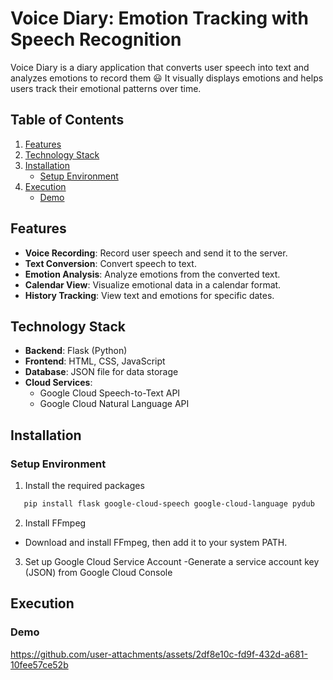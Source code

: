 # Voice Diary: Emotion Tracking with Speech Recognition

Voice Diary is a diary application that converts user speech into text and analyzes emotions to record them :smiley: It visually displays emotions and helps users track their emotional patterns over time.


## Table of Contents
1. [Features](#features)
2. [Technology Stack](#technology-stack)
3. [Installation](#installation)
   - [Setup Environment](#setup-environment)
4. [Execution](#execution)
   - [Demo](#demo)


## Features

- **Voice Recording**: Record user speech and send it to the server.
- **Text Conversion**: Convert speech to text.
- **Emotion Analysis**: Analyze emotions from the converted text.
- **Calendar View**: Visualize emotional data in a calendar format.
- **History Tracking**: View text and emotions for specific dates.


## Technology Stack

- **Backend**: Flask (Python)
- **Frontend**: HTML, CSS, JavaScript
- **Database**: JSON file for data storage
- **Cloud Services**:
  - Google Cloud Speech-to-Text API
  - Google Cloud Natural Language API


## Installation

### Setup Environment
1. Install the required packages
```bash
   pip install flask google-cloud-speech google-cloud-language pydub
```
2. Install FFmpeg
  - Download and install FFmpeg, then add it to your system PATH.
 3. Set up Google Cloud Service Account
 -Generate a service account key (JSON) from Google Cloud Console


## Execution

### Demo

https://github.com/user-attachments/assets/2df8e10c-fd9f-432d-a681-10fee57ce52b
